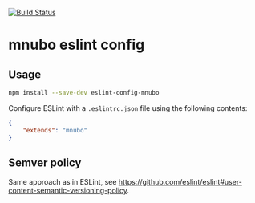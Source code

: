 [![Build Status](https://travis-ci.org/mnubo/eslint-config-mnubo.svg)](https://travis-ci.org/mnubo/eslint-config-mnubo)

# mnubo eslint config

## Usage

```sh
npm install --save-dev eslint-config-mnubo
```

Configure ESLint with a `.eslintrc.json` file using the following contents:
```json
{
	"extends": "mnubo"
}
```

## Semver policy

Same approach as in ESLint, see https://github.com/eslint/eslint#user-content-semantic-versioning-policy.

